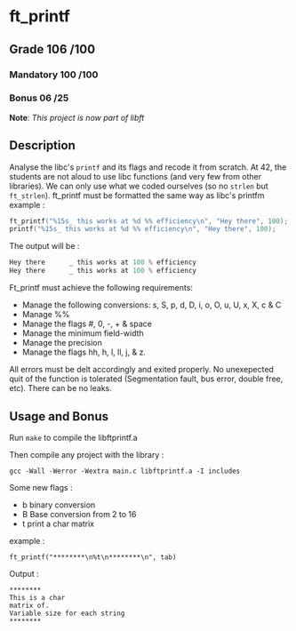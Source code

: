 # ft_printf

## Grade		    106	/100

### Mandatory	    100	/100
###	Bonus		    06	/25

**Note**: *This project is now part of libft*

## Description

Analyse the libc's ```printf``` and its flags and recode it from scratch.
At 42, the students are not aloud to use libc functions (and very few from other libraries). We can only use what we coded ourselves (so no ```strlen``` but ```ft_strlen```).
ft_printf must be formatted the same way as libc's printfm example :
```C
ft_printf("%15s_ this works at %d %% efficiency\n", "Hey there", 100);
printf("%15s_ this works at %d %% efficiency\n", "Hey there", 100);
```

The output will be : 
```C
Hey there      _ this works at 100 % efficiency
Hey there      _ this works at 100 % efficiency
```
Ft_printf must achieve the following requirements:
- Manage the following conversions: s, S, p, d, D, i, o, O, u, U, x, X, c & C
- Manage %%
- Manage the flags #, 0, -, + & space
- Manage the minimum field-width
- Manage the precision
- Manage the flags hh, h, l, ll, j, & z.

All errors must be delt accordingly and exited properly. No unexepected quit of the function is tolerated (Segmentation fault, bus error, double free, etc). There can be no leaks.

## Usage and Bonus

Run ```make``` to compile the libftprintf.a

Then compile any project with the library : 
```
gcc -Wall -Werror -Wextra main.c libftprintf.a -I includes
```
Some new flags :
 - b binary conversion
 - B Base conversion from 2 to 16
 - t print a char matrix
 
 example : 
 ```
 ft_printf("********\n%t\n********\n", tab)
 ```
 Output :
 ```
 ********
 This is a char
 matrix of.
 Variable size for each string
 ********
 ```
 
